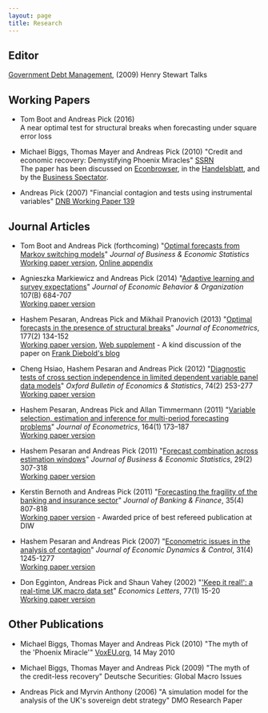 ```yaml
---
layout: page
title: Research
---
```


Editor
------
[Government Debt Management](http://www.hstalks.com/main/browse_talks.php?father_id=342&c=250), (2009) Henry Stewart Talks

Working Papers
--------------

<a name="MarkovSwitching"></a>

* Tom Boot and Andreas Pick  (2016)  
A near optimal test for structural breaks when forecasting under square error loss

* Michael Biggs, Thomas Mayer and Andreas Pick (2010)
"Credit and economic recovery: Demystifying Phoenix Miracles" [SSRN](http://ssrn.com/abstract=1595980)   
The paper has been discussed on [Econbrowser](http://www.econbrowser.com/archives/2009/09/credit_stock_gr_1.html), in the [Handelsblatt](http://www.handelsblatt.com/politik/nachrichten/was-hinter-dem-kreditlosen-aufschwung-steckt;2471679), and by the [Business Spectator](http://www.businessspectator.com.au/bs.nsf/Article/economy-employment-debt-recession-America-pd20101018-AC9EN?OpenDocument&src=rot).

* Andreas Pick (2007)
"Financial contagion and tests using instrumental variables" [DNB Working Paper 139](http://www.dnb.nl/binaries/Working%20Paper%20139-2007_tcm46-156155.pdf)


Journal Articles
----------------

* Tom Boot and Andreas Pick (forthcoming)
"[Optimal forecasts from Markov switching models](http://dx.doi.org/10.1080/07350015.2016.1219264)" *Journal of Business & Economic Statistics*  
[Working paper version](/papers/Boot_Pick_2016_Optimal_forecasts_Markov_switching.pdf), [Online appendix](/papers/Boot_Pick_2016_JBES_online_appendix.pdf)

* Agnieszka Markiewicz and Andreas Pick (2014)
"[Adaptive learning and survey expectations](http://dx.doi.org/10.1016/j.jebo.2014.04.005)" *Journal of Economic Behavior & Organization* 107(B) 684-707  
[Working paper version](/papers/MP_27Mar2014.pdf)

<a name="OptimalWeights"></a>

* Hashem Pesaran, Andreas Pick and Mikhail Pranovich (2013)
"[Optimal forecasts in the presence of structural breaks](http://dx.doi.org/10.1016/j.jeconom.2013.04.002)" *Journal of Econometrics*, 177(2) 134-152  
[Working paper version](/papers/PPP%20final.pdf), [Web supplement](/papers/PPP%20web%20supplement%20final.pdf) - A kind discussion of the paper on [Frank Diebold's blog](http://fxdiebold.blogspot.nl/2013/08/exponential-smoothing-again-structural.html)

* Cheng Hsiao, Hashem Pesaran and Andreas Pick (2012)
"[Diagnostic tests of cross section independence in limited dependent variable panel data models](http://dx.doi.org/10.1111/j.1468-0084.2011.00646.x)" *Oxford Bulletin of Economics & Statistics*, 74(2) 253-277  
[Working paper version](/papers/PesaranPickTimmermannOct2010.pdf)

* Hashem Pesaran, Andreas Pick and Allan Timmermann (2011)
"[Variable selection, estimation and inference for multi-period forecasting problems](http://dx.doi.org/10.1016/j.jeconom.2011.02.018)" *Journal of Econometrics*, 164(1) 173–187  
[Working paper version](/papers/PesaranPickAveW4Mar2010.pdf)

* Hashem Pesaran and Andreas Pick (2011)
"[Forecast combination across estimation windows](http://dx.doi.org/10.1198/jbes.2010.09018)" *Journal of Business & Economic Statistics*, 29(2) 307-318  
[Working paper version](/papers/PesaranPickAveW4Mar2010.pdf)

* Kerstin Bernoth and Andreas Pick (2011)
"[Forecasting the fragility of the banking and insurance sector](http://dx.doi.org/10.1016/j.jbankfin.2010.10.024)" *Journal of Banking & Finance*, 35(4) 807-818  
[Working paper version](/papers/BernothPick_Oct2010.pdf) - Awarded price of best refereed publication at DIW

<a name="JEDCcontagion"></a>

* Hashem Pesaran and Andreas Pick (2007)
"[Econometric issues in the analysis of contagion](http://dx.doi.org/10.1016/j.jedc.2006.03.008)" *Journal of Economic Dynamics & Control*, 31(4) 1245-1277  
[Working paper version](/papers/PesaranPickContagion.pdf)

* Don Egginton, Andreas Pick and Shaun Vahey (2002)
"['Keep it real!': a real-time UK macro data set](http://dx.doi.org/10.1016/S0165-1765(02)00094-0)" *Economics Letters*, 77(1) 15-20  
[Working paper version](/papers/epv.pdf)

Other Publications
------------------

* Michael Biggs, Thomas Mayer and Andreas Pick (2010)
"The myth of the 'Phoenix Miracle'" [VoxEU.org](http://www.voxeu.org/index.php?q=node/5038), 14 May 2010

* Michael Biggs, Thomas Mayer and Andreas Pick (2009)
"The myth of the credit-less recovery" Deutsche Securities: Global Macro Issues

* Andreas Pick and Myrvin Anthony (2006)
"A simulation model for the analysis of the UK's sovereign debt strategy" DMO Research Paper
